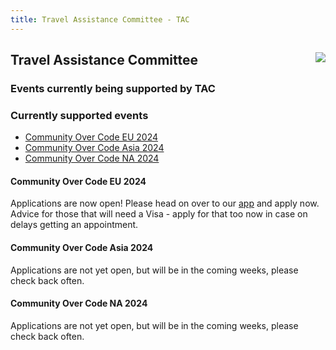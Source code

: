 ```yaml
---
title: Travel Assistance Committee - TAC
---
```


<div class="jumbotron">
<a href="https://www.apache.org/events/current-event.html"><img src="https://www.apache.org/events/current-event-125x125.png" style="float: right;"/></a>

## Travel Assistance Committee

### Events currently being supported by TAC

</div>

<a name="Index-Startingpoints"></a>

### Currently supported events

 * [Community Over Code EU 2024](#community-over-code-eu-2024)
 * [Community Over Code Asia 2024](#community-over-code-asia-2024)
 * [Community Over Code NA 2024](#community-over-code-na-2024)


#### Community Over Code EU 2024
Applications are now open! Please head on over to our <a href="https://tac-apply.apache.org/">app</a>
and apply now. Advice for those that will need a Visa - apply for that too now 
in case on delays getting an appointment.

#### Community Over Code Asia 2024
Applications are not yet open, but will be in the coming weeks, please 
check back often.

#### Community Over Code NA 2024
Applications are not yet open, but will be in the coming weeks, please 
check back often.

</div>

